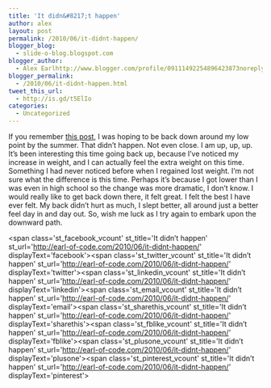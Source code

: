 ```yaml
---
title: 'It didn&#8217;t happen'
author: alex
layout: post
permalink: /2010/06/it-didnt-happen/
blogger_blog:
  - slide-o-blog.blogspot.com
blogger_author:
  - Alex Earlhttp://www.blogger.com/profile/09111492254896423873noreply@blogger.com
blogger_permalink:
  - /2010/06/it-didnt-happen.html
tweet_this_url:
  - http://is.gd/t5ElIo
categories:
  - Uncategorized
---
```

If you remember [this post][1], I was hoping to be back down around my low point by the summer. That didn&#8217;t happen. Not even close. I am up, up, up. It&#8217;s been interesting this time going back up, because I&#8217;ve noticed my increase in weight, and I can actually feel the extra weight on this time. Something I had never noticed before when I regained lost weight. I&#8217;m not sure what the difference is this time. Perhaps it&#8217;s because I got lower than I was even in high school so the change was more dramatic, I don&#8217;t know. I would really like to get back down there, it felt great. I felt the best I have ever felt. My back didn&#8217;t hurt as much, I slept better, all around just a better feel day in and day out. So, wish me luck as I try again to embark upon the downward path.

<span class='st\_facebook\_vcount' st\_title='It didn&#8217;t happen' st\_url='http://earl-of-code.com/2010/06/it-didnt-happen/' displayText='facebook'></span><span class='st\_twitter\_vcount' st\_title='It didn&#8217;t happen' st\_url='http://earl-of-code.com/2010/06/it-didnt-happen/' displayText='twitter'></span><span class='st\_linkedin\_vcount' st\_title='It didn&#8217;t happen' st\_url='http://earl-of-code.com/2010/06/it-didnt-happen/' displayText='linkedin'></span><span class='st\_email\_vcount' st\_title='It didn&#8217;t happen' st\_url='http://earl-of-code.com/2010/06/it-didnt-happen/' displayText='email'></span><span class='st\_sharethis\_vcount' st\_title='It didn&#8217;t happen' st\_url='http://earl-of-code.com/2010/06/it-didnt-happen/' displayText='sharethis'></span><span class='st\_fblike\_vcount' st\_title='It didn&#8217;t happen' st\_url='http://earl-of-code.com/2010/06/it-didnt-happen/' displayText='fblike'></span><span class='st\_plusone\_vcount' st\_title='It didn&#8217;t happen' st\_url='http://earl-of-code.com/2010/06/it-didnt-happen/' displayText='plusone'></span><span class='st\_pinterest\_vcount' st\_title='It didn&#8217;t happen' st\_url='http://earl-of-code.com/2010/06/it-didnt-happen/' displayText='pinterest'></span>

 [1]: http://slide-o-blog.blogspot.com/2010/01/and-so-it-begins.html